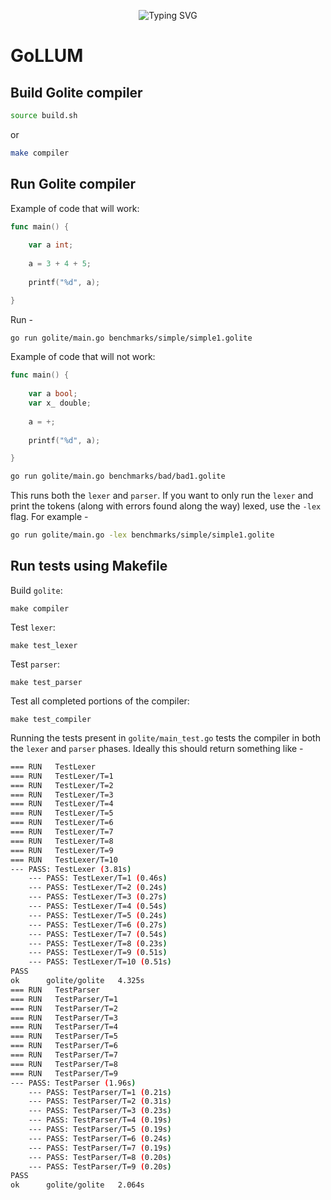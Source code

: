 
<p align="center">
<a>
    <img src="https://readme-typing-svg.demolab.com?font=Georgia&size=28&duration=3500&pause=2000&multiline=true&width=1000&height=80&lines=GoLLUM - Go + Lite + Language + Understanding + Machine" alt="Typing SVG" />
</a>
<br/>

# GoLLUM

## Build Golite compiler

```bash
source build.sh
```

or 

```bash
make compiler
```

## Run Golite compiler

Example of code that will work:

```Go
func main() {
    
    var a int;
    
    a = 3 + 4 + 5;
    
    printf("%d", a);

}
```

Run - 

```bash
go run golite/main.go benchmarks/simple/simple1.golite 
```

Example of code that will not work:

```Go
func main() {
    
    var a bool;
    var x_ double;
    
    a = +;
    
    printf("%d", a);

}
```

```bash
go run golite/main.go benchmarks/bad/bad1.golite 
```

This runs both the `lexer` and `parser`. If you want to only run the `lexer` and print the tokens (along with errors found along the way) lexed, use the `-lex` flag. For example - 

```bash
go run golite/main.go -lex benchmarks/simple/simple1.golite 
```

## Run tests using Makefile

Build `golite`:
```shell
make compiler
```

Test `lexer`:
```shell
make test_lexer
```

Test `parser`:
```shell
make test_parser
```


Test all completed portions of the compiler:
```shell
make test_compiler
```

Running the tests present in `golite/main_test.go` tests the compiler in both the `lexer` and `parser` phases. Ideally this should return something like - 
```bash
=== RUN   TestLexer
=== RUN   TestLexer/T=1
=== RUN   TestLexer/T=2
=== RUN   TestLexer/T=3
=== RUN   TestLexer/T=4
=== RUN   TestLexer/T=5
=== RUN   TestLexer/T=6
=== RUN   TestLexer/T=7
=== RUN   TestLexer/T=8
=== RUN   TestLexer/T=9
=== RUN   TestLexer/T=10
--- PASS: TestLexer (3.81s)
    --- PASS: TestLexer/T=1 (0.46s)
    --- PASS: TestLexer/T=2 (0.24s)
    --- PASS: TestLexer/T=3 (0.27s)
    --- PASS: TestLexer/T=4 (0.54s)
    --- PASS: TestLexer/T=5 (0.24s)
    --- PASS: TestLexer/T=6 (0.27s)
    --- PASS: TestLexer/T=7 (0.54s)
    --- PASS: TestLexer/T=8 (0.23s)
    --- PASS: TestLexer/T=9 (0.51s)
    --- PASS: TestLexer/T=10 (0.51s)
PASS
ok      golite/golite   4.325s
=== RUN   TestParser
=== RUN   TestParser/T=1
=== RUN   TestParser/T=2
=== RUN   TestParser/T=3
=== RUN   TestParser/T=4
=== RUN   TestParser/T=5
=== RUN   TestParser/T=6
=== RUN   TestParser/T=7
=== RUN   TestParser/T=8
=== RUN   TestParser/T=9
--- PASS: TestParser (1.96s)
    --- PASS: TestParser/T=1 (0.21s)
    --- PASS: TestParser/T=2 (0.31s)
    --- PASS: TestParser/T=3 (0.23s)
    --- PASS: TestParser/T=4 (0.19s)
    --- PASS: TestParser/T=5 (0.19s)
    --- PASS: TestParser/T=6 (0.24s)
    --- PASS: TestParser/T=7 (0.19s)
    --- PASS: TestParser/T=8 (0.20s)
    --- PASS: TestParser/T=9 (0.20s)
PASS
ok      golite/golite   2.064s
```

